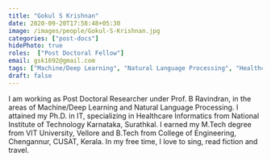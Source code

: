 ```yaml
---
title: "Gokul S Krishnan"
date: 2020-09-20T17:58:48+05:30
image: /images/people/Gokul-S-Krishnan.jpg
categories: ["post-docs"]
hidePhoto: true
roles:  ["Post Doctoral Fellow"]
email: gsk1692@gmail.com
tags: ["Machine/Deep Learning", "Natural Language Processing", "Healthcare Informatics"]
draft: false
---
```

I am working as Post Doctoral Researcher under Prof. B Ravindran, in the areas of Machine/Deep Learning and Natural Language Processing. I attained my Ph.D. in IT, specializing in Healthcare Informatics from National Institute of Technology Karnataka, Surathkal. I earned my M.Tech degree from VIT University, Vellore and B.Tech from College of Engineering, Chengannur, CUSAT, Kerala. In my free time, I love to sing, read fiction and travel.